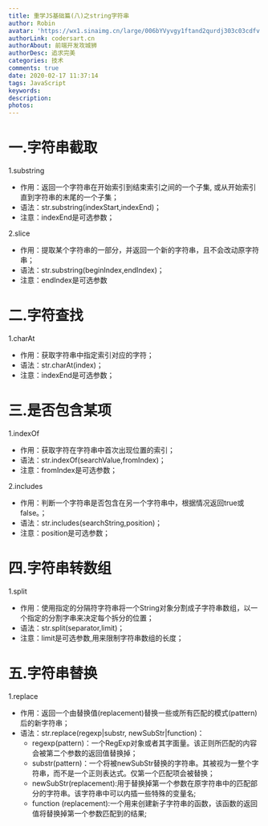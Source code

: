 ```yaml
---
title: 重学JS基础篇(八)之string字符串
author: Robin
avatar: 'https://wx1.sinaimg.cn/large/006bYVyvgy1ftand2qurdj303c03cdfv.jpg'
authorLink: codersart.cn
authorAbout: 前端开发攻城狮
authorDesc: 追求完美
categories: 技术
comments: true
date: 2020-02-17 11:37:14
tags: JavaScript
keywords:
description:
photos:
---
```


# 一.字符串截取

1.substring
  - 作用：返回一个字符串在开始索引到结束索引之间的一个子集, 或从开始索引直到字符串的末尾的一个子集；
  - 语法：str.substring(indexStart,indexEnd)；
  - 注意：indexEnd是可选参数；

2.slice
  - 作用：提取某个字符串的一部分，并返回一个新的字符串，且不会改动原字符串；
  - 语法：str.substring(beginIndex,endIndex)；
  - 注意：endIndex是可选参数

# 二.字符查找

1.charAt
  - 作用：获取字符串中指定索引对应的字符；
  - 语法：str.charAt(index)；
  - 注意：indexEnd是可选参数；

# 三.是否包含某项

1.indexOf
  - 作用：获取字符在字符串中首次出现位置的索引；
  - 语法：str.indexOf(searchValue,fromIndex)；
  - 注意：fromIndex是可选参数；

2.includes
  - 作用：判断一个字符串是否包含在另一个字符串中，根据情况返回true或false。；
  - 语法：str.includes(searchString,position)；
  - 注意：position是可选参数；

# 四.字符串转数组  

1.split
  - 作用：使用指定的分隔符字符串将一个String对象分割成子字符串数组，以一个指定的分割字串来决定每个拆分的位置；
  - 语法：str.split(separator,limit)；
  - 注意：limit是可选参数,用来限制字符串数组的长度；

# 五.字符串替换
1.replace
  - 作用：返回一个由替换值(replacement)替换一些或所有匹配的模式(pattern)后的新字符串；
  - 语法：str.replace(regexp|substr, newSubStr|function)：
    - regexp(pattern)：一个RegExp对象或者其字面量。该正则所匹配的内容会被第二个参数的返回值替换掉；
    - substr(pattern)：一个将被newSubStr替换的字符串。其被视为一整个字符串，而不是一个正则表达式。仅第一个匹配项会被替换；
    - newSubStr(replacement):用于替换掉第一个参数在原字符串中的匹配部分的字符串。该字符串中可以内插一些特殊的变量名;
    - function (replacement):一个用来创建新子字符串的函数，该函数的返回值将替换掉第一个参数匹配到的结果;

